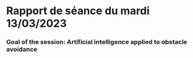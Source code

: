 # Rapport de séance du mardi 13/03/2023

### Goal of the session: Artificial intelligence applied to obstacle avoidance 

<br />


